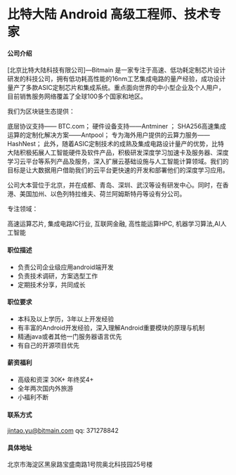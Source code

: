 比特大陆 Android 高级工程师、技术专家
==========

#### 公司介绍
[北京比特大陆科技有限公司]—Bitmain 是一家专注于高速、低功耗定制芯片设计研发的科技公司，拥有低功耗高性能的16nm工艺集成电路的量产经验，成功设计量产了多款ASIC定制芯片和集成系统。重点面向世界的中小型企业及个人用户，目前销售服务网络覆盖了全球100多个国家和地区。

我们为区块链生态提供：

底层协议支持—— BTC.com；
硬件设备支持——Antminer ；
SHA256高速集成运算的定制化解决方案——Antpool；
专为海外用户提供的云算力服务——HashNest；
此外，随着ASIC定制技术的成熟及集成电路设计量产的优势，比特大陆积极拓展人工智能硬件及软件产品，积极研发深度学习加速卡及服务器、深度学习云平台等系列产品及服务，深入扩展云基础设施与人工智能计算领域。我们的目标是让大数据用户借助我们的云平台更快速的开发和部署他们的深度学习应用。

公司大本营位于北京，并在成都、青岛、深圳、武汉等设有研发中心。同时，在香港、美国加州、以色列特拉维夫、荷兰阿姆斯特丹等设有分公司。

专注领域：

高速运算芯片, 集成电路IC行业, 互联网金融, 高性能运算HPC, 机器学习算法,AI人工智能

#### 职位描述
- 负责公司企业级应用android端开发
- 负责技术调研，方案选型工作
- 定期技术分享，共同成长

#### 职位要求
- 本科及以上学历，3年以上开发经验
- 有丰富的Android开发经验，深入理解Android重要模块的原理与机制
- 精通java或者其他一门服务器语言优先
- 有自己的开源项目优先


#### 薪资福利
- 高级和资深 30K+ 年终奖4+
- 全年两次国内外旅游
- 小福利不断

#### 联系方式
[jintao.yu@bitmain.com](mailto:jintao.yu@bitmain.com)
qq: 371278842
#### 具体地址
北京市海淀区黑泉路宝盛南路1号院奥北科技园25号楼
